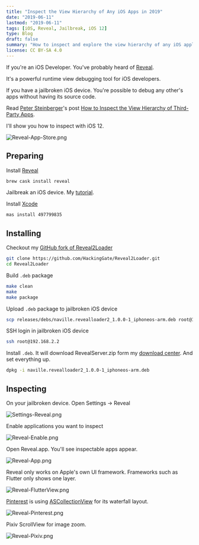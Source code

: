 ```yaml
---
title: "Inspect the View Hierarchy of Any iOS Apps in 2019"
date: "2019-06-11"
lastmod: "2019-06-11"
tags: [iOS, Reveal, Jailbreak, iOS 12]
type: Blog
draft: false
summary: "How to inspect and explore the view hierarchy of any iOS application on iOS 12 using Reveal, a powerful tool for UI debugging without requiring source code access or jailbreaking."
license: CC BY-SA 4.0
---
```

If you're an iOS Developer. You've probably heard of [Reveal](https://revealapp.com).

It's a powerful runtime view debugging tool for iOS developers.

If you have a jailbroken iOS device. You're possible to debug any other's apps without having its source code.

Read [Peter Steinberger](https://twitter.com/steipete)'s post [How to Inspect the View Hierarchy of Third-Party Apps](https://petersteinberger.com/blog/2013/how-to-inspect-the-view-hierarchy-of-3rd-party-apps/).

I'll show you how to inspect with iOS 12.

![Reveal-App-Store.png](/static/images/Reveal-App-Store.webp)

## Preparing

Install [Reveal](https://revealapp.com)

```sh
brew cask install reveal
```

Jailbreak an iOS device. My [tutorial](https://hackinggate.com/2019/06/09/resign-ipas-with-fastlane-for-jailbreak.html).

Install [Xcode](https://apps.apple.com/app/xcode/id497799835)

```sh
mas install 497799835
```

## Installing

Checkout my [GitHub fork of Reveal2Loader](https://github.com/HackingGate/Reveal2Loader)

```sh
git clone https://github.com/HackingGate/Reveal2Loader.git
cd Reveal2Loader
```

Build `.deb` package

```sh
make clean
make
make package
```

Upload `.deb` package to jailbroken iOS device

```sh
scp releases/debs/naville.revealloader2_1.0.0-1_iphoneos-arm.deb root@192.168.2.2:~/
```

SSH login in jailbroken iOS device

```sh
ssh root@192.168.2.2
```

Install `.deb`. It will download RevealServer.zip form my [download center](https://hackinggate.github.io/Downloads/). And set everything up.

```sh
dpkg -i naville.revealloader2_1.0.0-1_iphoneos-arm.deb
```

## Inspecting

On your jailbroken device. Open Settings -> Reveal

![Settings-Reveal.png](/static/images/Settings-Reveal.webp)

Enable applications you want to inspect

![Reveal-Enable.png](/static/images/Reveal-Enable.webp)

Open Reveal.app. You'll see inspectable apps appear.

![Reveal-App.png](/static/images/Reveal-App.webp)

Reveal only works on Apple's own UI framework. Frameworks such as Flutter only shows one layer.

![Reveal-FlutterView.png](/static/images/Reveal-FlutterView.webp)

[Pinterest](https://itunes.apple.com/us/app/pinterest/id429047995) is using [ASCollectionView](https://github.com/abdullahselek/ASCollectionView) for its waterfall layout.

![Reveal-Pinterest.png](/static/images/Reveal-Pinterest.webp)

Pixiv ScrollView for image zoom.

![Reveal-Pixiv.png](/static/images/Reveal-Pixiv.webp)

